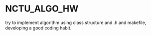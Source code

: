 # NCTU_ALGO_HW

try to implement algorithm using class structure and .h and makefile,
developing a good coding habit.
